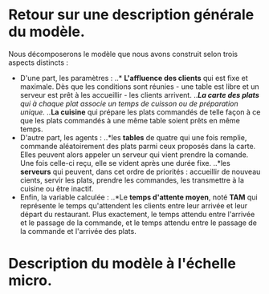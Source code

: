 
# Retour sur une description générale du modèle.
  Nous décomposerons le modèle que nous avons construit selon trois aspects distincts : 
  - D'une part, les paramètres :
  ..* <strong>L'affluence des clients</strong> qui est fixe et maximale. Dès que les conditions sont réunies - une table est libre et un serveur est prêt à les accueillir - les clients arrivent.
  ..*<strong>La carte des plats</strong> qui à chaque plat associe un temps de cuisson ou de préparation unique.
  ..*<strong>La cuisine</strong> qui prépare les plats commandés de telle façon à ce que les plats commandés à une même table soient prêts en même temps.
 - D'autre part, les agents : 
  ..*les <strong>tables</strong> de quatre qui une fois remplie, commande aléatoirement des plats parmi ceux proposés dans la carte. Elles peuvent alors appeler un serveur qui vient prendre la comande. Une fois celle-ci reçu, elle se vident après une durée fixe.
  ..*les <strong>serveurs</strong> qui peuvent, dans cet ordre de priorités : accueillir de nouveau cients, servir les plats, prendre les commandes, les transmettre à la cuisine ou être inactif.
 - Enfin, la variable calculée : 
  ..*Le <strong>temps d'attente moyen</strong>, noté <strong>TAM</strong> qui représente le temps qu'attendent les clients entre leur arrivée et leur départ du restaurant. Plus exactement, le temps attendu entre l'arrivée et le passage de la commande, et le temps attendu entre le passage de la commande et l'arrivée des plats.
  
# Description du modèle à l'échelle micro.
